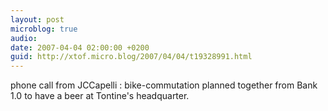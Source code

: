 ```yaml
---
layout: post
microblog: true
audio: 
date: 2007-04-04 02:00:00 +0200
guid: http://xtof.micro.blog/2007/04/04/t19328991.html
---
```

phone call from JCCapelli : bike-commutation planned together from Bank 1.0 to have a beer at Tontine's headquarter.

